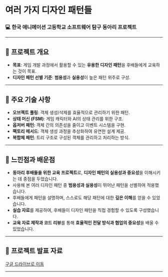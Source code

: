 # 여러 가지 디자인 패턴들

### 💻 한국 애니메이션 고등학교 소프트웨어 탐구 동아리 프로젝트

---

## 📌 프로젝트 개요
- **목표**: 게임 개발 과정에서 활용할 수 있는 **유용한 디자인 패턴**을 후배들에게 교육하는 것이 목표.
- **디자인 패턴 선별 기준**: **범용성**과 **실용성**이 높은 패턴 위주로 구성.

---

## 🔑 주요 기술 사항
- **오브젝트 풀링**: 객체 생성/삭제를 효율적으로 관리하기 위한 패턴.
- **상태 머신 (FSM)**: 게임 캐릭터와 AI의 상태 관리를 위한 구조.
- **옵저버 패턴**: 객체 간의 의존성을 줄이고 이벤트 시스템을 구현.
- **팩토리 메서드**: 객체 생성 과정을 추상화하여 유연한 설계 제공.
- **복합체 패턴**: 트리 구조로 구성된 객체를 관리하고 처리하는 방식.

---

## 🤔 느낀점과 배운점
- **동아리 후배들을 위한 교육 프로젝트**로, **디자인 패턴의 실용성과 중요성**을 이해시키는 데 중점을 두었습니다.
- 사용해 본 여러 디자인 패턴 중 **범용성과 실용성**이 뛰어난 패턴을 선별하여 적용했습니다.
- 후배들에게 패턴을 설명하며, 스스로도 해당 패턴에 대한 **깊은 이해**를 얻을 수 있었습니다.
- **실습 자료**를 제공하여, 후배들이 디자인 패턴을 직접 경험할 수 있도록 구성했습니다.
- **교육 자료 제작과 코드 리뷰**를 통해 **효율적인 전달 방식과 협업의 중요성**을 배울 수 있었습니다.

---

## 📄 프로젝트 발표 자료
[구글 드라이브로 이동](https://drive.google.com/file/d/16zt-k1NdnX1oTfitoL0WRjNVhXWMGkf8/view?usp=drive_link)

---
